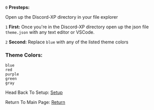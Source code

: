 `0` **Presteps:**

Open up the Discord-XP directory in your file explorer 

`1` **First:** Once you're in the Discord-XP directory open up the json file `theme.json` with any text editor or VSCode. 

`2` **Second:** Replace `blue` with any of the listed theme colors

### Theme Colors:
```
blue
red
purple
green
gray
```

Head Back To Setup: [Setup](https://github.com/ScopeOpen/Discord-XP/blob/main/docs/setup.md)

Return To Main Page: [Return](https://github.com/ScopeOpen/Discord-XP) 

